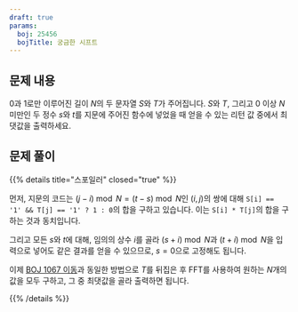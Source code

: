 ```yaml
---
draft: true
params:
  boj: 25456
  bojTitle: 궁금한 시프트
---
```


## 문제 내용

0과 1로만 이루어진 길이 $N$의 두 문자열 $S$와 $T$가 주어집니다. $S$와 $T$, 그리고 0 이상 $N$ 미만인 두 정수 $s$와 $t$를 지문에 주어진 함수에 넣었을 때 얻을 수 있는 리턴 값 중에서 최댓값을 출력하세요.

## 문제 풀이

{{% details title="스포일러" closed="true" %}}

먼저, 지문의 코드는 $(j - i) \bmod N = (t - s) \bmod N$인 $(i, j)$의 쌍에 대해 `S[i] == '1' && T[j] == '1' ? 1 : 0`의 합을 구하고 있습니다. 이는 `S[i] * T[j]`의 합을 구하는 것과 동치입니다.

그리고 모든 $s$와 $t$에 대해, 임의의 상수 $i$를 골라 $(s + i) \bmod N$과 $(t + i) \bmod N$을 입력으로 넣어도 같은 결과를 얻을 수 있으므로, $s = 0$으로 고정해도 됩니다.

이제 [BOJ 1067 이동](https://www.acmicpc.net/problem/1067)과 동일한 방법으로 $T$를 뒤집은 후 FFT를 사용하여 원하는 $N$개의 값을 모두 구하고, 그 중 최댓값을 골라 출력하면 됩니다.

{{% /details %}}
